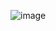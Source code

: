 ![image](https://github.com/devJennyy/ecommerce/assets/135243946/af6c2500-7a1b-4374-99e0-28ac6b8e7f74)
